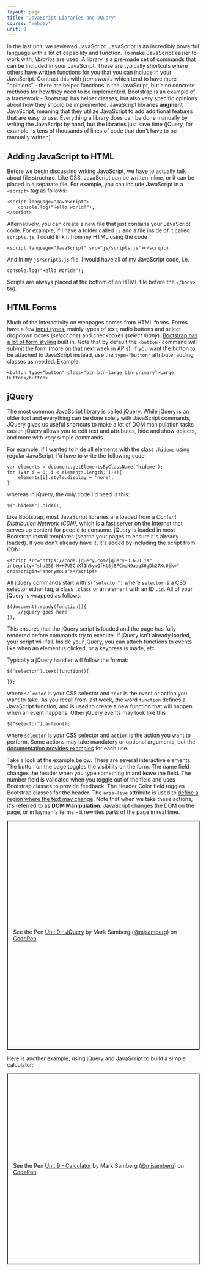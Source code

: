 ```yaml
---
layout: page
title: "JavaScript Libraries and JQuery"
course: "webdev"
unit: 9
---
```

In the last unit, we reviewed JavaScript. JavaScript is an incredibly powerful language with a lot of capability and function. To make JavaScript easier to work with, _libraries_ are used. A library is a pre-made set of commands that can be included in your JavaScript. These are typically shortcuts where others have written functions for you that you can include in your JavaScript. Contrast this with _frameworks_ which tend to have more "opinions" - there are helper functions in the JavaScript, but also concrete methods for how they need to be implemented. Bootstrap is an example of a framework - Bootstrap has helper classes, but also very specific opinions about how they should be implemented. JavaScript libraries **augment** JavaScript, meaning that they utilize JavaScript to add additional features that are easy to use. Everything a library does can be done manually by writing the JavaScript by hand, but the libraries just save time (jQuery, for example, is tens of thousands of lines of code that don't have to be manually written).  

## Adding JavaScript to HTML
Before we begin discussing writing JavaScript, we have to actually talk about file structure. Like CSS, JavaScript can be written inline, or it can be placed in a separate file. For example, you can include JavaScript in a ```<script>``` tag as follows:

	<script language="JavaScript">
		console.log("Hello world!");
	</script>

Alternatively, you can create a new file that just contains your JavaScript code. For example, if I have a folder called ```js``` and a file inside of it called ```scripts.js```, I could link it from my HTML using the code 

	<script language="JavaScript" src="js/scripts.js"></script>

And in my ```js/scripts.js``` file, I would have all of my JavaScript code, i.e.

	console.log("Hello World!");

Scripts are always placed at the bottom of an HTML file before the ```</body>``` tag. 

## HTML Forms
Much of the interactivity on webpages comes from HTML forms. Forms have a few [input types](https://www.w3schools.com/html/html_form_input_types.asp), mainly types of text, radio buttons and select dropdown boxes (_select one_) and checkboxes (_select many_). [Bootstrap has a lot of form styling](https://getbootstrap.com/docs/4.1/components/forms/) built in. Note that by default the ```<button>``` command will submit the form (more on that next week in APIs). If you want the button to be attached to JavaScript instead, use the ```type="button"``` attribute, adding classes as needed. Example:

	<button type="button" class="btn btn-large btn-primary">Large Button</button> 

## jQuery
The most common JavaScript library is called [jQuery](https://api.jquery.com). While jQuery is an older tool and everything can be done solely with JavaScript commands, JQuery gives us useful shortcuts to make a lot of DOM manipulation tasks easier. jQuery allows you to edit text and attributes, hide and show objects, and more with very simple commands. 

For example, if I wanted to hide all elements with the class ```.hideme``` using regular JavaScript, I'd have to write the following code:

	var elements = document.getElementsByClassName('hideme');
	for (var i = 0; i < elements.length; i++){
		elements[i].style.display = 'none';
	}

whereas in jQuery, the only code I'd need is this:

	$(".hideme").hide();

Like Bootstrap, most JavaScript libraries are loaded from a _Content Distribution Network (CDN)_, which is a fast server on the Internet that serves up content for people to consume. jQuery is loaded in most Bootstrap install templates (search your pages to ensure it's already loaded). If you don't already have it, it's added by including the script from CDN:

	<script src="https://code.jquery.com/jquery-3.6.0.js" integrity="sha256-H+K7U5CnXl1h5ywQfKtSj8PCmoN9aaq30gDh27Xc0jk=" crossorigin="anonymous"></script>

All jQuery commands start with ```$("selector")``` where ```selector``` is a CSS selector either tag, a class ```.class``` or an element with an ID ```.id```. All of your jQuery is wrapped as follows:

	$(document).ready(function(){
		//jquery goes here
	});

This ensures that the jQuery script is loaded and the page has fully rendered before commands try to execute. If jQuery isn't already loaded, your script will fail. Inside your jQuery, you can attach functions to events like when an element is clicked, or a keypress is made, etc.

Typically a jQuery handler will follow the format:

	$("selector").text(function(){
	
	});
	
where ```selector``` is your CSS selector and ```text``` is the event or action you want to take. As you recall from last week, the word ```function``` defines a JavaScript function, and is used to create a new function that will happen when an event happens. Other jQuery events may look like this

	$("selector").action();

where ```selector``` is your CSS selector and ```action``` is the action you want to perform. Some actions may take mandatory or optional arguments, but the [documentation provides examples](https://api.jquery.com) for each use.

Take a look at the example below. There are several interactive elements. The button on the page toggles the visibility on the form. The name field changes the header when you type something in and leave the field. The number field is validated when you toggle out of the field and uses Bootstrap classes to provide feedback. The Header Color field toggles Bootstrap classes for the header. The ```aria-live``` attribute is used to [define a region where the text may change](https://developer.mozilla.org/en-US/docs/Web/Accessibility/ARIA/ARIA_Live_Regions). Note that when we take these actions, it's referred to as **DOM Manipulation**. JavaScript changes the DOM on the page, or in layman's terms - it rewrites parts of the page in real time.

<p class="codepen" data-height="600" data-theme-id="dark" data-default-tab="js" data-user="mjsamberg" data-slug-hash="mdOZBpa" style="height: 600px; box-sizing: border-box; display: flex; align-items: center; justify-content: center; border: 2px solid; margin: 1em 0; padding: 1em;" data-pen-title="Unit 9 - JQuery">
  <span>See the Pen <a href="https://codepen.io/mjsamberg/pen/mdOZBpa">
  Unit 9 - JQuery</a> by Mark Samberg (<a href="https://codepen.io/mjsamberg">@mjsamberg</a>)
  on <a href="https://codepen.io">CodePen</a>.</span>
</p>

Here is another example, using jQuery and JavaScript to build a simple calculator:

<p class="codepen" data-height="500" data-theme-id="dark" data-default-tab="result" data-user="mjsamberg" data-slug-hash="eYgOOpO" style="height: 500px; box-sizing: border-box; display: flex; align-items: center; justify-content: center; border: 2px solid; margin: 1em 0; padding: 1em;" data-pen-title="Unit 9 - Calculator">
  <span>See the Pen <a href="https://codepen.io/mjsamberg/pen/eYgOOpO">
  Unit 9 - Calculator</a> by Mark Samberg (<a href="https://codepen.io/mjsamberg">@mjsamberg</a>)
  on <a href="https://codepen.io">CodePen</a>.</span>
</p>
<script async src="https://cpwebassets.codepen.io/assets/embed/ei.js"></script>
